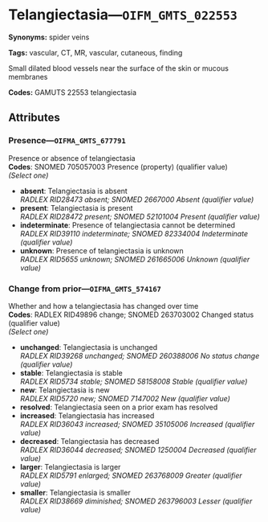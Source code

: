 # Telangiectasia—`OIFM_GMTS_022553`

**Synonyms:** spider veins

**Tags:** vascular, CT, MR, vascular, cutaneous, finding

Small dilated blood vessels near the surface of the skin or mucous membranes

**Codes:** GAMUTS 22553 telangiectasia

## Attributes

### Presence—`OIFMA_GMTS_677791`

Presence or absence of telangiectasia  
**Codes**: SNOMED 705057003 Presence (property) (qualifier value)  
*(Select one)*

- **absent**: Telangiectasia is absent  
_RADLEX RID28473 absent; SNOMED 2667000 Absent (qualifier value)_
- **present**: Telangiectasia is present  
_RADLEX RID28472 present; SNOMED 52101004 Present (qualifier value)_
- **indeterminate**: Presence of telangiectasia cannot be determined  
_RADLEX RID39110 indeterminate; SNOMED 82334004 Indeterminate (qualifier value)_
- **unknown**: Presence of telangiectasia is unknown  
_RADLEX RID5655 unknown; SNOMED 261665006 Unknown (qualifier value)_

### Change from prior—`OIFMA_GMTS_574167`

Whether and how a telangiectasia has changed over time  
**Codes**: RADLEX RID49896 change; SNOMED 263703002 Changed status (qualifier value)  
*(Select one)*

- **unchanged**: Telangiectasia is unchanged  
_RADLEX RID39268 unchanged; SNOMED 260388006 No status change (qualifier value)_
- **stable**: Telangiectasia is stable  
_RADLEX RID5734 stable; SNOMED 58158008 Stable (qualifier value)_
- **new**: Telangiectasia is new  
_RADLEX RID5720 new; SNOMED 7147002 New (qualifier value)_
- **resolved**: Telangiectasia seen on a prior exam has resolved  
- **increased**: Telangiectasia has increased  
_RADLEX RID36043 increased; SNOMED 35105006 Increased (qualifier value)_
- **decreased**: Telangiectasia has decreased  
_RADLEX RID36044 decreased; SNOMED 1250004 Decreased (qualifier value)_
- **larger**: Telangiectasia is larger  
_RADLEX RID5791 enlarged; SNOMED 263768009 Greater (qualifier value)_
- **smaller**: Telangiectasia is smaller  
_RADLEX RID38669 diminished; SNOMED 263796003 Lesser (qualifier value)_